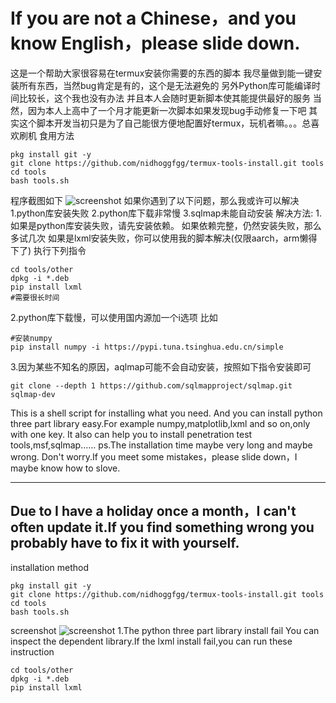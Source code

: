 # If you are not a Chinese，and you know English，please slide down.
这是一个帮助大家很容易在termux安装你需要的东西的脚本
我尽量做到能一键安装所有东西，当然bug肯定是有的，这个是无法避免的
另外Python库可能编译时间比较长，这个我也没有办法
并且本人会随时更新脚本使其能提供最好的服务
当然，因为本人上高中了一个月才能更新一次脚本如果发现bug手动修复一下吧
其实这个脚本开发当初只是为了自己能很方便地配置好termux，玩机者嘛。。。总喜欢刷机
食用方法
```
pkg install git -y
git clone https://github.com/nidhoggfgg/termux-tools-install.git tools
cd tools
bash tools.sh
```
程序截图如下
![screenshot](http://upload-images.jianshu.io/upload_images/13567684-b09572e606f1e3a2.png?imageMogr2/auto-orient/strip%7CimageView2/2/w/720↷)
如果你遇到了以下问题，那么我或许可以解决
1.python库安装失败
2.python库下载非常慢
3.sqlmap未能自动安装
解决方法:
1.如果是python库安装失败，请先安装依赖。
如果依赖完整，仍然安装失败，那么多试几次
如果是lxml安装失败，你可以使用我的脚本解决(仅限aarch，arm懒得下了)
执行下列指令
```
cd tools/other
dpkg -i *.deb
pip install lxml
#需要很长时间

```
2.python库下载慢，可以使用国内源加一个i选项
比如
```
#安装numpy
pip install numpy -i https://pypi.tuna.tsinghua.edu.cn/simple
```
3.因为某些不知名的原因，aqlmap可能不会自动安装，按照如下指令安装即可
```
git clone --depth 1 https://github.com/sqlmapproject/sqlmap.git sqlmap-dev
```
This is a shell script for installing what you need.
And you can install python three part library easy.For example numpy,matplotlib,lxml and so on,only with one key.
It also can help you to install penetration test tools,msf,sqlmap……
ps.The installation time maybe very long and maybe wrong.
Don't worry.If you meet some mistakes，please slide down，I maybe know how to slove.

-----
Due to I have a holiday once a month，I can't often update it.If you find something wrong you probably have to fix it with yourself.
-------
installation method
```
pkg install git -y
git clone https://github.com/nidhoggfgg/termux-tools-install.git tools
cd tools
bash tools.sh
```
screenshot
![screenshot](http://upload-images.jianshu.io/upload_images/13567684-b09572e606f1e3a2.png?imageMogr2/auto-orient/strip%7CimageView2/2/w/720/q/50)
1.The python three part library install fail
You can inspect the dependent library.If the lxml install fail,you can run these instruction
```
cd tools/other 
dpkg -i *.deb
pip install lxml
```

